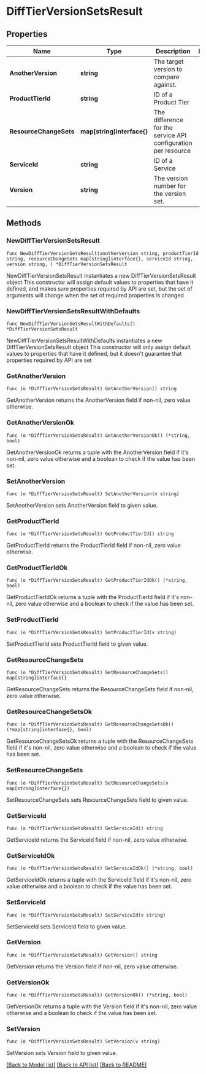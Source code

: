 # DiffTierVersionSetsResult

## Properties

Name | Type | Description | Notes
------------ | ------------- | ------------- | -------------
**AnotherVersion** | **string** | The target version to compare against. | 
**ProductTierId** | **string** | ID of a Product Tier | 
**ResourceChangeSets** | **map[string]interface{}** | The difference for the service API configuration per resource | 
**ServiceId** | **string** | ID of a Service | 
**Version** | **string** | The version number for the version set. | 

## Methods

### NewDiffTierVersionSetsResult

`func NewDiffTierVersionSetsResult(anotherVersion string, productTierId string, resourceChangeSets map[string]interface{}, serviceId string, version string, ) *DiffTierVersionSetsResult`

NewDiffTierVersionSetsResult instantiates a new DiffTierVersionSetsResult object
This constructor will assign default values to properties that have it defined,
and makes sure properties required by API are set, but the set of arguments
will change when the set of required properties is changed

### NewDiffTierVersionSetsResultWithDefaults

`func NewDiffTierVersionSetsResultWithDefaults() *DiffTierVersionSetsResult`

NewDiffTierVersionSetsResultWithDefaults instantiates a new DiffTierVersionSetsResult object
This constructor will only assign default values to properties that have it defined,
but it doesn't guarantee that properties required by API are set

### GetAnotherVersion

`func (o *DiffTierVersionSetsResult) GetAnotherVersion() string`

GetAnotherVersion returns the AnotherVersion field if non-nil, zero value otherwise.

### GetAnotherVersionOk

`func (o *DiffTierVersionSetsResult) GetAnotherVersionOk() (*string, bool)`

GetAnotherVersionOk returns a tuple with the AnotherVersion field if it's non-nil, zero value otherwise
and a boolean to check if the value has been set.

### SetAnotherVersion

`func (o *DiffTierVersionSetsResult) SetAnotherVersion(v string)`

SetAnotherVersion sets AnotherVersion field to given value.


### GetProductTierId

`func (o *DiffTierVersionSetsResult) GetProductTierId() string`

GetProductTierId returns the ProductTierId field if non-nil, zero value otherwise.

### GetProductTierIdOk

`func (o *DiffTierVersionSetsResult) GetProductTierIdOk() (*string, bool)`

GetProductTierIdOk returns a tuple with the ProductTierId field if it's non-nil, zero value otherwise
and a boolean to check if the value has been set.

### SetProductTierId

`func (o *DiffTierVersionSetsResult) SetProductTierId(v string)`

SetProductTierId sets ProductTierId field to given value.


### GetResourceChangeSets

`func (o *DiffTierVersionSetsResult) GetResourceChangeSets() map[string]interface{}`

GetResourceChangeSets returns the ResourceChangeSets field if non-nil, zero value otherwise.

### GetResourceChangeSetsOk

`func (o *DiffTierVersionSetsResult) GetResourceChangeSetsOk() (*map[string]interface{}, bool)`

GetResourceChangeSetsOk returns a tuple with the ResourceChangeSets field if it's non-nil, zero value otherwise
and a boolean to check if the value has been set.

### SetResourceChangeSets

`func (o *DiffTierVersionSetsResult) SetResourceChangeSets(v map[string]interface{})`

SetResourceChangeSets sets ResourceChangeSets field to given value.


### GetServiceId

`func (o *DiffTierVersionSetsResult) GetServiceId() string`

GetServiceId returns the ServiceId field if non-nil, zero value otherwise.

### GetServiceIdOk

`func (o *DiffTierVersionSetsResult) GetServiceIdOk() (*string, bool)`

GetServiceIdOk returns a tuple with the ServiceId field if it's non-nil, zero value otherwise
and a boolean to check if the value has been set.

### SetServiceId

`func (o *DiffTierVersionSetsResult) SetServiceId(v string)`

SetServiceId sets ServiceId field to given value.


### GetVersion

`func (o *DiffTierVersionSetsResult) GetVersion() string`

GetVersion returns the Version field if non-nil, zero value otherwise.

### GetVersionOk

`func (o *DiffTierVersionSetsResult) GetVersionOk() (*string, bool)`

GetVersionOk returns a tuple with the Version field if it's non-nil, zero value otherwise
and a boolean to check if the value has been set.

### SetVersion

`func (o *DiffTierVersionSetsResult) SetVersion(v string)`

SetVersion sets Version field to given value.



[[Back to Model list]](../README.md#documentation-for-models) [[Back to API list]](../README.md#documentation-for-api-endpoints) [[Back to README]](../README.md)


